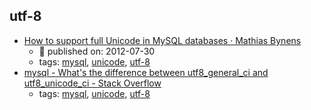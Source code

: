utf-8 
---
* [How to support full Unicode in MySQL databases · Mathias Bynens](https://mathiasbynens.be/notes/mysql-utf8mb4)
    * :calendar: published on: 2012-07-30
    * tags: [mysql](../tags/mysql.md), [unicode](../tags/unicode.md), [utf-8](../tags/utf-8.md)
* [mysql - What's the difference between utf8_general_ci and utf8_unicode_ci - Stack Overflow](http://stackoverflow.com/questions/766809/whats-the-difference-between-utf8-general-ci-and-utf8-unicode-ci)
    * tags: [mysql](../tags/mysql.md), [unicode](../tags/unicode.md), [utf-8](../tags/utf-8.md)
